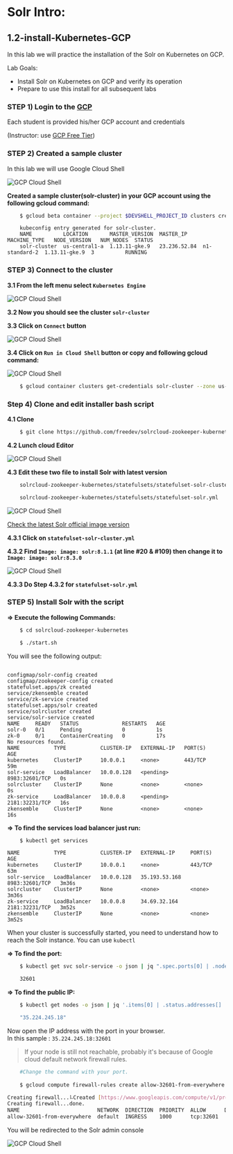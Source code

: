 # Solr Intro:

## 1.2-install-Kubernetes-GCP

In this lab we will practice the installation of the Solr on Kubernetes on GCP.

Lab Goals:

* Install Solr on Kubernetes on GCP and verify its operation
* Prepare to use this install for all subsequent labs

### STEP 1) Login to the [GCP](https://console.cloud.google.com/)

Each student is provided his/her GCP account and credentials

(Instructor: use [GCP Free Tier](https://cloud.google.com/free/))

### STEP 2) Created a sample cluster

In this lab we will use Google Cloud Shell

![GCP Cloud Shell](../assets/images/gcp-01.jpg)

**Created a sample cluster(solr-cluster) in your GCP account using the following gcloud command:**

```bash
    $ gcloud beta container --project $DEVSHELL_PROJECT_ID clusters create "solr-cluster" --zone "us-central1-a" --username "admin" --cluster-version "1.13.11-gke.9" --machine-type "n1-standard-2" --image-type "COS" --disk-type "pd-standard" --disk-size "100" --scopes "https://www.googleapis.com/auth/devstorage.read_only","https://www.googleapis.com/auth/logging.write","https://www.googleapis.com/auth/monitoring","https://www.googleapis.com/auth/servicecontrol","https://www.googleapis.com/auth/service.management.readonly","https://www.googleapis.com/auth/trace.append" --num-nodes "3" --enable-stackdriver-kubernetes --metadata disable-legacy-endpoints=true --enable-ip-alias --network "projects/$DEVSHELL_PROJECT_ID/global/networks/default" --subnetwork "projects/$DEVSHELL_PROJECT_ID/regions/us-central1/subnetworks/default" --default-max-pods-per-node "110" --addons HorizontalPodAutoscaling,HttpLoadBalancing --enable-autoupgrade --enable-autorepair
```

```console
    kubeconfig entry generated for solr-cluster.
    NAME          LOCATION       MASTER_VERSION  MASTER_IP     MACHINE_TYPE   NODE_VERSION   NUM_NODES  STATUS
    solr-cluster  us-central1-a  1.13.11-gke.9   23.236.52.84  n1-standard-2  1.13.11-gke.9  3          RUNNING
```

### STEP 3) Connect to the cluster

**3.1 From the left menu select `Kubernetes Engine`**

![GCP Cloud Shell](../assets/images/gcp-02.jpg)

**3.2 Now you should see the cluster `solr-cluster`**

**3.3 Click on `Connect` button**

![GCP Cloud Shell](../assets/images/gcp-03.jpg)

**3.4 Click on `Run in Cloud Shell` button or copy and following gcloud command:**

![GCP Cloud Shell](../assets/images/gcp-04.jpg)

```bash
    $ gcloud container clusters get-credentials solr-cluster --zone us-central1-a --project $DEVSHELL_PROJECT_ID

```

### Step 4) Clone and edit installer bash script

**4.1 Clone**

```bash
    $ git clone https://github.com/freedev/solrcloud-zookeeper-kubernetes.git
```

**4.2 Lunch cloud Editor**

![GCP Cloud Shell](../assets/images/gcp-05.jpg)

**4.3 Edit these two file to install Solr with latest version**

```bash
    solrcloud-zookeeper-kubernetes/statefulsets/statefulset-solr-cluster.yml

    solrcloud-zookeeper-kubernetes/statefulsets/statefulset-solr.yml
```

![GCP Cloud Shell](../assets/images/gcp-06.jpg)

[Check the latest Solr official image version](https://hub.docker.com/_/solr)

**4.3.1 Click on `statefulset-solr-cluster.yml`**

**4.3.2 Find `Image: image: solr:8.1.1` (at line #20 & #109) then change it to `Image: image: solr:8.3.0`**

![GCP Cloud Shell](../assets/images/gcp-07.jpg)

**4.3.3 Do Step **4.3.2** for `statefulset-solr.yml`**

### STEP 5) Install Solr with the script

**=> Execute the following Commands:**

```bash
    $ cd solrcloud-zookeeper-kubernetes

    $ ./start.sh
```    

You will see the following output:

```console

configmap/solr-config created
configmap/zookeeper-config created
statefulset.apps/zk created
service/zkensemble created
service/zk-service created
statefulset.apps/solr created
service/solrcluster created
service/solr-service created
NAME     READY   STATUS              RESTARTS   AGE
solr-0   0/1     Pending             0          1s
zk-0     0/1     ContainerCreating   0          17s
No resources found.
NAME           TYPE           CLUSTER-IP   EXTERNAL-IP   PORT(S)          AGE
kubernetes     ClusterIP      10.0.0.1     <none>        443/TCP          59m
solr-service   LoadBalancer   10.0.0.128   <pending>     8983:32601/TCP   0s
solrcluster    ClusterIP      None         <none>        <none>           0s
zk-service     LoadBalancer   10.0.0.8     <pending>     2181:32231/TCP   16s
zkensemble     ClusterIP      None         <none>        <none>           16s
```

**=> To find the services load balancer just run:**

```bash
    $ kubectl get services
```

```console
NAME           TYPE           CLUSTER-IP   EXTERNAL-IP     PORT(S)          AGE
kubernetes     ClusterIP      10.0.0.1     <none>          443/TCP          63m
solr-service   LoadBalancer   10.0.0.128   35.193.53.168   8983:32601/TCP   3m36s
solrcluster    ClusterIP      None         <none>          <none>           3m36s
zk-service     LoadBalancer   10.0.0.8     34.69.32.164    2181:32231/TCP   3m52s
zkensemble     ClusterIP      None         <none>          <none>           3m52s
```

When your cluster is successfully started, you need to understand how to reach the Solr instance. You can use `kubectl`

**=> To find the port:**

```bash
    $ kubectl get svc solr-service -o json | jq ".spec.ports[0] | .nodePort"

    32601
```

**=> To find the public IP:**

```bash
    $ kubectl get nodes -o json | jq '.items[0] | .status.addresses[] | select(.type | contains("ExternalIP")) | .address'

    "35.224.245.18"
```

Now open the IP address with the port in your browser.  
In this sample : `35.224.245.18:32601`

> If your node is still not reachable, probably it's because of Google cloud default network firewall rules.

```bash
    #Change the command with your port.
    
    $ gcloud compute firewall-rules create allow-32601-from-everywhere --allow=TCP:32601 --direction=INGRESS

Creating firewall...⠧Created [https://www.googleapis.com/compute/v1/projects/$DEVSHELL_PROJECT_ID/global/firewalls/allow-32601-from-everywhere].
Creating firewall...done.
NAME                         NETWORK  DIRECTION  PRIORITY  ALLOW      DENY  DISABLED
allow-32601-from-everywhere  default  INGRESS    1000      tcp:32601        False
```

You will be redirected to the Solr admin console

![GCP Cloud Shell](../assets/images/gcp-08.jpg)
